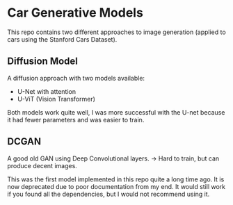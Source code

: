 # Car Generative Models

This repo contains two different approaches to image generation (applied to cars using the Stanford Cars Dataset).

## Diffusion Model

A diffusion approach with two models available:

- U-Net with attention
- U-ViT (Vision Transformer)

Both models work quite well, I was more successful with the U-net because it had fewer parameters and was easier to train.

## DCGAN

A good old GAN using Deep Convolutional layers.
-> Hard to train, but can produce decent images.

This was the first model implemented in this repo quite a long time ago. It is now deprecated due to poor documentation from my end. It would still work if you found all the dependencies, but I would not recommend using it.
